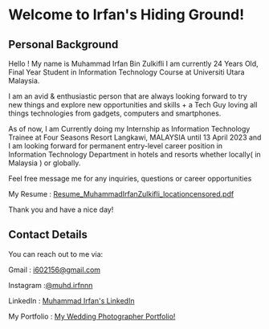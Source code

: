 # Welcome to Irfan's Hiding Ground!

## Personal Background
Hello ! My name is Muhammad Irfan Bin Zulkifli I am currently 24 Years Old, Final Year Student in Information Technology Course at Universiti Utara Malaysia.

I am an avid & enthusiastic person that are always looking forward to try new things and explore new opportunities and skills + a Tech Guy loving all things technologies from gadgets, computers and smartphones.

As of now, I am Currently doing my Internship as Information Technology Trainee at Four Seasons Resort Langkawi, MALAYSIA until 13 April 2023 and I am looking forward for permanent entry-level career position in Information Technology Department in hotels and resorts whether locally( in Malaysia ) or globally. 

Feel free message me for any inquiries, questions or career opportunities

My Resume : [Resume_MuhammadIrfanZulkifli_locationcensored.pdf](https://github.com/Panzer-Kun/panzer-kun.github.io/files/10555787/Resume_MuhammadIrfanZulkifli_locationcensored.pdf)


Thank you and have a nice day!

## Contact Details
You can reach out to me via:

Gmail : i602156@gmail.com

Instagram :[@muhd.irfnnn](https://www.instagram.com/muhd.irfnnn)

LinkedIn : [Muhammad Irfan's LinkedIn](https://www.linkedin.com/in/muhammad-irfan-zulkifli-341923205/)

My Portfolio : [My Wedding Photographer Portfolio!](https://i602156.wixsite.com/irfanz-s-portfolio)

